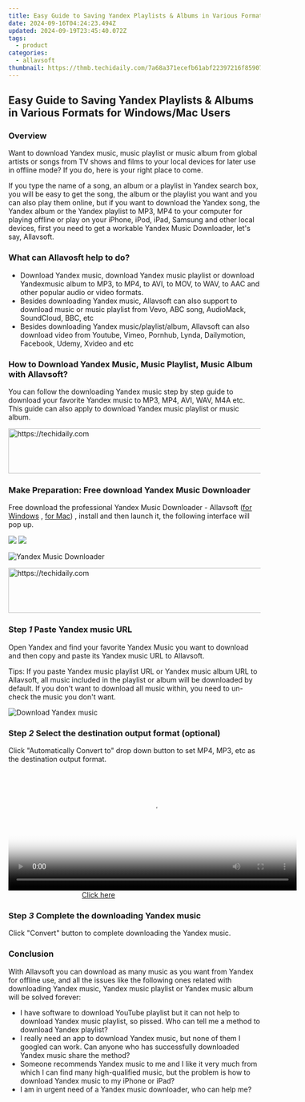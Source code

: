 ```yaml
---
title: Easy Guide to Saving Yandex Playlists & Albums in Various Formats for Windows/Mac Users
date: 2024-09-16T04:24:23.494Z
updated: 2024-09-19T23:45:40.072Z
tags:
  - product
categories:
  - allavsoft
thumbnail: https://thmb.techidaily.com/7a68a371ecefb61abf22397216f859079f91db410c678190ed497e2f36b92950.jpg
---
```


## Easy Guide to Saving Yandex Playlists & Albums in Various Formats for Windows/Mac Users

### Overview

Want to download Yandex music, music playlist or music album from global artists or songs from TV shows and films to your local devices for later use in offline mode? If you do, here is your right place to come.

If you type the name of a song, an album or a playlist in Yandex search box, you will be easy to get the song, the album or the playlist you want and you can also play them online, but if you want to download the Yandex song, the Yandex album or the Yandex playlist to MP3, MP4 to your computer for playing offline or play on your iPhone, iPod, iPad, Samsung and other local devices, first you need to get a workable Yandex Music Downloader, let's say, Allavsoft.

### What can Allavosft help to do?

* Download Yandex music, download Yandex music playlist or download Yandexmusic album to MP3, to MP4, to AVI, to MOV, to WAV, to AAC and other popular audio or video formats.
* Besides downloading Yandex music, Allavsoft can also support to download music or music playlist from Vevo, ABC song, AudioMack, SoundCloud, BBC, etc
* Besides downloading Yandex music/playlist/album, Allavsoft can also download video from Youtube, Vimeo, Pornhub, Lynda, Dailymotion, Facebook, Udemy, Xvideo and etc

### How to Download Yandex Music, Music Playlist, Music Album with Allavsoft?

You can follow the downloading Yandex music step by step guide to download your favorite Yandex music to MP3, MP4, AVI, WAV, M4A etc. This guide can also apply to download Yandex music playlist or music album.

<!-- affiliate ads begin -->
<a href="https://appsumo.8odi.net/c/5597632/2151870/7443" target="_top" id="2151870">
  <img src="//a.impactradius-go.com/display-ad/7443-2151870" border="0" alt="https://techidaily.com" width="728" height="90"/>
</a>
<img height="0" width="0" src="https://appsumo.8odi.net/i/5597632/2151870/7443" style="position:absolute;visibility:hidden;" border="0" />
<!-- affiliate ads end -->

### Make Preparation: Free download Yandex Music Downloader

Free download the professional Yandex Music Downloader - Allavsoft ([for Windows](https://tools.techidaily.com/allavsoft/products/) , [for Mac](https://tools.techidaily.com/allavsoft/products/)) , install and then launch it, the following interface will pop up.

[![](https://www.allavsoft.com/how-to/../images/how-to/free-download-win.jpg)](https://tools.techidaily.com/allavsoft/products/) [![](https://www.allavsoft.com/how-to/../images/how-to/free-download-mac.jpg)](https://tools.techidaily.com/allavsoft/products/)

![Yandex Music Downloader](https://www.allavsoft.com/how-to/../images/allavsoft/screen-shot-600.jpg)

<!-- affiliate ads begin -->
<a href="https://unicoeye.pxf.io/c/5597632/2134246/18498" target="_top" id="2134246">
  <img src="//a.impactradius-go.com/display-ad/18498-2134246" border="0" alt="https://techidaily.com" width="728" height="90"/>
</a>
<img height="0" width="0" src="https://unicoeye.pxf.io/i/5597632/2134246/18498" style="position:absolute;visibility:hidden;" border="0" />
<!-- affiliate ads end -->

### Step _1_ Paste Yandex music URL

Open Yandex and find your favorite Yandex Music you want to download and then copy and paste its Yandex music URL to Allavsoft.

Tips: If you paste Yandex music playlist URL or Yandex music album URL to Allavsoft, all music included in the playlist or album will be downloaded by default. If you don't want to download all music within, you need to un-check the music you don't want.

![Download Yandex music](https://www.allavsoft.com/how-to/../images/how-to/download-jibjab-videos/download-jibjab-videos.jpg)

### Step _2_ Select the destination output format (optional)

Click "Automatically Convert to" drop down button to set MP4, MP3, etc as the destination output format.

<!-- affiliate ads begin -->
<span id="1938141">
					<video width="576" height="240" style="cursor:pointer"
           poster="//a.impactradius-go.com/display-clicktoplayimage/1938141.png"
           onclick="if(!this.playClicked){this.play();this.setAttribute('controls',true);this.playClicked=true;}">
	   <source src="//a.impactradius-go.com/display-ad/22993-1938141">
	   <img src="//a.impactradius-go.com/display-clicktoplayimage/1938141.png" style="border: none; height: 100%; width: 100%; object-fit: contain">
	</video>
	<div style="width:360px;text-align:center"><a href="javascript:window.open(decodeURIComponent('https%3A%2F%2Fhomestyler.sjv.io%2Fc%2F5597632%2F1938141%2F22993'), '_blank');void(0);">Click here</a></div>
</span>
<img height="0" width="0" src="https://imp.pxf.io/i/5597632/1938141/22993" style="position:absolute;visibility:hidden;" border="0" />
<!-- affiliate ads end -->

### Step _3_ Complete the downloading Yandex music

Click "Convert" button to complete downloading the Yandex music.

### Conclusion

With Allavsoft you can download as many music as you want from Yandex for offline use, and all the issues like the following ones related with downloading Yandex music, Yandex music playlist or Yandex music album will be solved forever:

* I have software to download YouTube playlist but it can not help to download Yandex music playlist, so pissed. Who can tell me a method to download Yandex playlist?
* I really need an app to download Yandex music, but none of them I googled can work. Can anyone who has successfully downloaded Yandex music share the method?
* Someone recommends Yandex music to me and I like it very much from which I can find many high-qualified music, but the problem is how to download Yandex music to my iPhone or iPad?
* I am in urgent need of a Yandex music downloader, who can help me?

<ins class="adsbygoogle"
     style="display:block"
     data-ad-format="autorelaxed"
     data-ad-client="ca-pub-7571918770474297"
     data-ad-slot="1223367746"></ins>

<ins class="adsbygoogle"
     style="display:block"
     data-ad-client="ca-pub-7571918770474297"
     data-ad-slot="8358498916"
     data-ad-format="auto"
     data-full-width-responsive="true"></ins>
